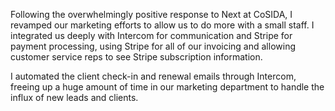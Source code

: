 Following the overwhelmingly positive response to Next at CoSIDA, I revamped our marketing efforts to allow us to do more with a small staff. I integrated us deeply with Intercom for communication and Stripe for payment processing, using Stripe for all of our invoicing and allowing customer service reps to see Stripe subscription information.

I automated the client check-in and renewal emails through Intercom, freeing up a huge amount of time in our marketing department to handle the influx of new leads and clients.
